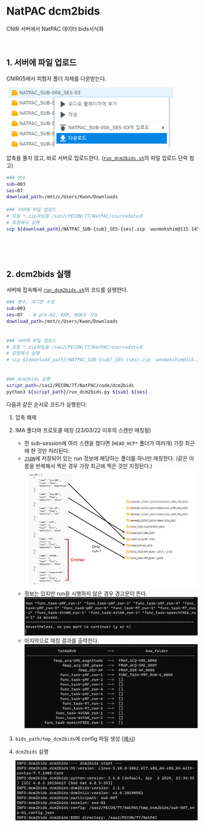 # NatPAC dcm2bids
CNIR 서버에서 NatPAC 데이터 bids서식화 
<br/>
<br/>
<br/>

## 1. 서버에 파일 업로드
CNIR05에서 피험자 폴더 자체를 다운받는다.


![download](./img/download.png)
<br/>

압축을 풀지 않고, 바로 서버로 업로드한다. ([`run_dcm2bids.sh`](./dcm2bids/run_dcm2bids.sh)의 파일 업로드 단락 참고)
```bash
### 변수
sub=003
ses=07
download_path=/mnt/c/Users/Kwon/Downloads

### 서버에 파일 업로드
# 로컬 *.zip파일을 /sas2/PECON/7T/NatPAC/sourcedata로
# 로컬에서 실행
scp ${download_path}/NATPAC_SUB-{sub}_SES-{ses}.zip  wonmokshim@115.145.185.185:/sas2/PECON/7T/NatPAC/sourcedata/
```
<br/>
<br/>
<br/>

## 2. dcm2bids 실행
서버에 접속해서 [`run_dcm2bids.sh`](./dcm2bids/run_dcm2bids.sh)의 코드를 실행한다.
```bash
### 변수, 여기만 수정
sub=003
ses=07    # pre-02, 0XR, 0XA도 가능
download_path=/mnt/c/Users/Kwon/Downloads


### 서버에 파일 업로드
# 로컬 *.zip파일을 /sas2/PECON/7T/NatPAC/sourcedata로
# 로컬에서 실행
# scp ${download_path}/NATPAC_SUB-{sub}_SES-{ses}.zip  wonmokshim@115.145.185.185:/sas2/PECON/7T/NatPAC/sourcedata/


### dcm2bids 실행
script_path=/sas2/PECON/7T/NatPAC/code/dcm2bids
python3 ${script_path}/run_dcm2bids.py ${sub} ${ses}
```

다음과 같은 순서로 코드가 실행된다.
1. 압축 해제
2. IMA 폴더와 프로토콜 매칭 (23/03/22 이후의 스캔만 매칭됨)
    - 한 sub-session에 여러 스캔을 했다면 (`HEAD_HCP*` 폴더가 여러개) 가장 최근에 한 것만 처리된다.
    - [`JSON`](./dcm2bids/project_info.json)에 저장되어 있는 run 정보에 해당하는 폴더를 하나만 매칭한다. (같은 이름을 반복해서 찍은 경우 가장 최근에 찍은 것만 지정된다.)
    ![matching](./img/matching.png)
    - 정보는 있지만 run을 시행하지 않은 경우 경고문이 뜬다.
    ![omitted](./img/omit.png)
    - 마지막으로 매칭 결과를 출력한다.
    ![matching_results](./img/match_results.png)
3. `bids_path/tmp_dcm2bids`에 config 파일 생성 ([예시](./sub-007_ses-01_config.json))
4. `dcm2bids` 실행


    ![dcm2bids](./img/dcm2bids.png)
